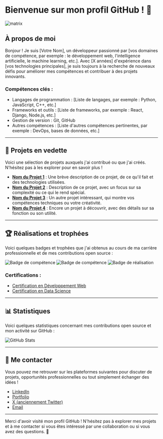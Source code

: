 # Bienvenue sur mon profil GitHub ! 👋

![matrix](https://github.com/frederic-pham/blob/master/accueil/img/matrix.webp)  <!-- Remplacez cette URL par le lien de votre image de présentation -->

## À propos de moi

Bonjour ! Je suis [Votre Nom], un développeur passionné par [vos domaines de compétence, par exemple : le développement web, l'intelligence artificielle, le machine learning, etc.]. Avec [X années] d'expérience dans [vos technologies principales], je suis toujours à la recherche de nouveaux défis pour améliorer mes compétences et contribuer à des projets innovants.

### Compétences clés :
- Langages de programmation : [Liste de langages, par exemple : Python, JavaScript, C++, etc.]
- Frameworks et outils : [Liste de frameworks, par exemple : React, Django, Node.js, etc.]
- Gestion de version : Git, GitHub
- Autres compétences : [Liste d'autres compétences pertinentes, par exemple : DevOps, bases de données, etc.]

---

## 🚀 Projets en vedette

Voici une sélection de projets auxquels j'ai contribué ou que j'ai créés. N'hésitez pas à les explorer pour en savoir plus !

- **[Nom du Projet 1](https://github.com/votre-utilisateur/projet-1)** : Une brève description de ce projet, de ce qu'il fait et des technologies utilisées.
- **[Nom du Projet 2](https://github.com/votre-utilisateur/projet-2)** : Description de ce projet, avec un focus sur sa complexité ou ce qui le rend spécial.
- **[Nom du Projet 3](https://github.com/votre-utilisateur/projet-3)** : Un autre projet intéressant, qui montre vos compétences techniques ou votre créativité.
- **[Nom du Projet 4](https://github.com/votre-utilisateur/projet-4)** : Encore un projet à découvrir, avec des détails sur sa fonction ou son utilité.

---

## 🏆 Réalisations et trophées

Voici quelques badges et trophées que j'ai obtenus au cours de ma carrière professionnelle et de mes contributions open source :

![Badge de compétence](https://img.shields.io/badge/Compétence-Python-blue)
![Badge de compétence](https://img.shields.io/badge/Compétence-JavaScript-orange)
![Badge de réalisation](https://img.shields.io/badge/Contribution%20Open%20Source-%F0%9F%91%8C-green)

### Certifications :
- [Certification en Développement Web](https://lien-vers-certification.com)
- [Certification en Data Science](https://lien-vers-certification.com)

---

## 📊 Statistiques

Voici quelques statistiques concernant mes contributions open source et mon activité sur GitHub :

![GitHub Stats](https://github-readme-stats.vercel.app/api?username=votre-utilisateur&show_icons=true&hide_title=true&count_private=true)

---

## 📱 Me contacter

Vous pouvez me retrouver sur les plateformes suivantes pour discuter de projets, opportunités professionnelles ou tout simplement échanger des idées !

- [LinkedIn](https://www.linkedin.com/in/votre-nom) 
- [Portfolio](https://votre-portfolio.com)
- [X (anciennement Twitter)](https://x.com/votre-nom)
- [Email](mailto:votre.email@example.com)

---

Merci d'avoir visité mon profil GitHub ! N'hésitez pas à explorer mes projets et à me contacter si vous êtes intéressé par une collaboration ou si vous avez des questions. 🚀
